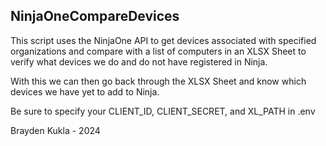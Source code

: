 ## NinjaOneCompareDevices

This script uses the NinjaOne API to get devices associated with specified organizations and compare with a list of computers in an XLSX Sheet to verify what devices we do and do not have registered in Ninja.

With this we can then go back through the XLSX Sheet and know which devices we have yet to add to Ninja.

Be sure to specify your CLIENT_ID, CLIENT_SECRET, and XL_PATH in .env

Brayden Kukla - 2024

